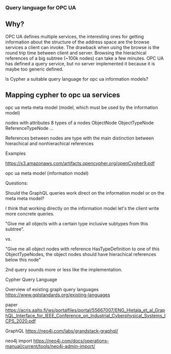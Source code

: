 ### Query language for OPC UA

## Why?

OPC UA defines multiple services, the interesting ones for getting information about the structure of the address space are the browse services a client can invoke. The drawback when using the browse is the round trip time between client and server. Browsing the hierachical references of a big subtree (~100k nodes) can take a few minutes.
OPC UA has defined a query service, but no server implemented it because it is maybe too generic defined.

Is Cypher a suitable query language for opc ua information models?

## Mapping cypher to opc ua services

opc ua meta meta model (model, which must be used by the information model)

nodes with attributes
8 types of a nodes
ObjectNode
ObjectTypeNode
ReferenceTypeNode
...

References between nodes are type with the main distinction between hierachical and nonhierachical references

Examples

https://s3.amazonaws.com/artifacts.opencypher.org/openCypher9.pdf


opc ua meta model (information model)

Questions:

Should the GraphQL queries work direct on the information model or on the meta meta model?

I think that working directly on the information model let's the client write more concrete queries.

"Give me all objects with a certain type inclusive subtypes from this subtree".

vs.

"Give me all object nodes with reference HasTypeDefinition to one of this ObjectTypeNodes, the object nodes should have hierachical references below this node"

2nd query sounds more or less like the implementation.

Cypher Query Language

Overview of existing graph query languages
https://www.gqlstandards.org/existing-languages


paper
https://acris.aalto.fi/ws/portalfiles/portal/55667007/ENG_Hietala_et_al_GraphQL_Interface_for_IEEE_Conference_on_Industrial_Cyberphysical_Systems_ICPS_2020.pdf

GraphQL
https://neo4j.com/labs/grandstack-graphql/

neo4j import
https://neo4j.com/docs/operations-manual/current/tools/neo4j-admin-import/
